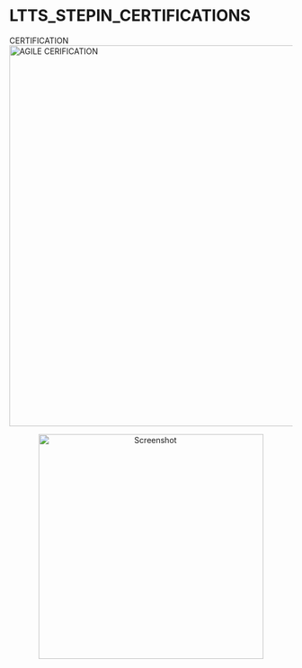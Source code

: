 # LTTS_STEPIN_CERTIFICATIONS
CERTIFICATION
<img width="1355" height="678" alt="AGILE CERIFICATION" src="https://github.com/user-attachments/assets/5b40c6ae-38ec-4a43-a5a6-e915c1a35010" />

<p align="center">
  <img src="C:\Users\vedantgupta\OneDrive\Pictures\Screenshots\AGILE CERIFICATION.png" alt="Screenshot" width="400"/>
</p>
